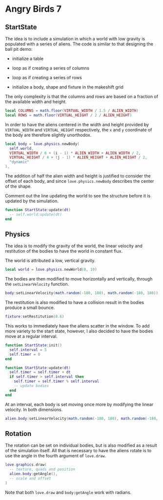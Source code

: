 # Angry Birds 7

## StartState

The idea is to include a simulation in which a world with low gravity is populated with a series of aliens. The code is similar to that designing the ball pit demo:

- initialize a table

- loop as if creating a series of columns

- loop as if creating a series of rows

- initialize a body, shape and fixture in the makeshift grid

The only complexity is that the columns and rows are based on a fraction of the available width and height.

```lua
local COLUMNS = math.floor(VIRTUAL_WIDTH / 1.5 / ALIEN_WIDTH)
local ROWS = math.floor(VIRTUAL_HEIGHT / 2 / ALIEN_HEIGHT)
```

In order to have the aliens centered in the width and height provided by `VIRTUAL_WIDTH` and `VIRTUAL_HEIGHT` respectively, the `x` and `y` coordinate of the body are therefore slightly unorthodox.

```lua
local body = love.physics.newBody(
  self.world,
  VIRTUAL_WIDTH / 6 + (i - 1) * ALIEN_WIDTH + ALIEN_WIDTH / 2,
  VIRTUAL_HEIGHT / 4 + (j - 1) * ALIEN_HEIGHT + ALIEN_HEIGHT / 2,
  "dynamic"
),
```

The addition of half the alien width and height is justified to consider the offset of each body, and since `love.physics.newBody` describes the center of the shape.

Comment out the line updating the world to see the structure before it is updated by the simulation.

```lua
function StartState:update(dt)
  -- self.world:update(dt)
end
```

## Physics

The idea is to modify the gravity of the world, the linear velocity and restitution of the bodies to have the world in constant flux.

The world is attributed a low, vertical gravity.

```lua
local world = love.physics.newWorld(0, 10)
```

The bodies are then modified to move horizontally and vertically, through the `setLinearVelocity` function.

```lua
body:setLinearVelocity(math.random(-180, 180), math.random(-180, 180))
```

The restitution is also modified to have a collision result in the bodies produce a small bounce.

```lua
fixture:setRestitution(0.6)
```

This works to immediately have the aliens scatter in the window. To add more variety to the start state, however, I also decided to have the bodies move at a regular interval.

```lua
function StartState:init()
  self.interval = 5
  self.timer = 0
end

function StartState:update(dt)
  self.timer = self.timer + dt
  if self.timer > self.interval then
    self.timer = self.timer % self.interval
    -- update bodies
  end
end
```

At an interval, each body is set moving once more by modifying the linear velocity. In both dimensions.

```lua
alien.body:setLinearVelocity(math.random(-180, 180), math.random(-180, 100))
```

## Rotation

The rotation can be set on individual bodies, but is also modified as a result of the simulation itself. All that is necessary to have the aliens rotate is to use the angle in the fourth argument of `love.draw`.

```lua
love.graphics.draw(
  -- texture, quads and position
  alien.body:getAngle(),
  -- scale and offset
)
```

Note that both `love.draw` and `body:getAngle` work with radians.
